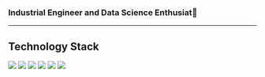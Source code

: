 ### Industrial Engineer and Data Science Enthusiat👋 

---

## Technology Stack

![](https://img.shields.io/badge/Python-code-3776AB?style=for-the-badge&logo=Python&logoColor=white&labelColor=212121)
![](https://img.shields.io/badge/TensorFlow-tool-FF6F00?style=for-the-badge&logo=TensorFlow&logoColor=white&labelColor=212121)
![](https://img.shields.io/badge/Keras-tool-D00000?style=for-the-badge&logo=Keras&logoColor=white&labelColor=212121)
![](https://img.shields.io/badge/Scikit_learn-tool-F7931E?style=for-the-badge&logo=Scikit-learn&logoColor=white&labelColor=212121)
![](https://img.shields.io/badge/Power_BI-tool-F2C811?style=for-the-badge&logo=Power-BI&logoColor=white&labelColor=212121)
![](https://img.shields.io/badge/Streamlit-tool-FF4B4B?style=for-the-badge&logo=Streamlit&logoColor=white&labelColor=212121)



<!--
**David-Bustos/David-Bustos** is a ✨ _special_ ✨ repository because its `README.md` (this file) appears on your GitHub profile.

Here are some ideas to get you started:

- 🔭 I’m currently working on ...
- 🌱 I’m currently learning ...
- 👯 I’m looking to collaborate on ...
- 🤔 I’m looking for help with ...
- 💬 Ask me about ...
- 📫 How to reach me: ...
- 😄 Pronouns: ...
- ⚡ Fun fact: ...
-->
